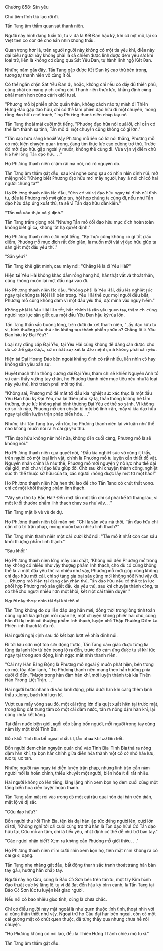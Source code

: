 




Chương 858: Săn yêu


Chủ tiệm lĩnh thù lao rời đi.

Tần Tang âm thầm quan sát thanh niên.

Người này hình dạng tuấn tú, tu vi đã là Kết Đan hậu kỳ, khí cơ mịt mờ, lại so Việt tiên cô còn để cho hắn nhìn không thấu.

Quan trọng hơn là, trên người người này không có một tia yêu khí, điều này đại biểu người này không phải là đã chiếm được linh dược đem yêu sát khí loại trừ, liền là không có dùng qua Sát Yêu Đan, tự hành lĩnh ngộ Kết Đan.

Những năm gần đây, Tần Tang gặp được Kết Đan kỳ cao thủ bên trong, tương tự thanh niên vô cùng ít ỏi.

Có thể ngăn chặn Sát Yêu Đan dụ hoặc, không chỉ nếu có đầy đủ thiên phú, cũng phải có mang ý chí cứng cỏi. Thanh niên thực lực, khẳng định cũng phải mạnh hơn cùng cảnh giới tu sĩ.

"Phương mỗ bị phiền phức quấn thân, không cách nào tự mình đi Thiên Hưng Đảo gặp đạo hữu, chỉ có thể làm phiền đạo hữu đi một chuyến, mong rằng đạo hữu chớ trách, " họ Phương thanh niên chắp tay nói.

Tần Tang thoải mái cười một tiếng, "Phương đạo hữu nói quá lời, chỉ cần có thể làm thành sự tình, Tần mỗ đi một chuyến cũng không có gì lớn."

"Tần đạo hữu sảng khoái! Vậy Phương mỗ liền có lời nói thẳng, Phương mỗ có một kiện chuyện quan trọng, đang tìm thực lực cao cường trợ thủ. Trước đó mời đạo hữu gặp ngoài ý muốn, không thể cùng đi. Vừa vặn vị điếm chủ kia hết lòng Tần đạo hữu. . ."

Họ Phương thanh niên chậm rãi mà nói, nói rõ nguyên do.

Tần Tang âm thầm gật đầu, sau khi nghe xong sau đó nhìn nhìn đỉnh núi, mở miệng nói: "Không biết Phương đạo hữu mời mấy người, hay là nói chỉ có hai người chúng ta?"

Họ Phương thanh niên lắc đầu, "Còn có vài vị đạo hữu ngay tại đỉnh núi tĩnh tu, đều là Phương mỗ mời giúp tay, hội hợp chúng ta cùng đi, nếu như Tần đạo hữu đáp ứng xuất thủ, ta sẽ vì Tần đạo hữu dẫn kiến."

"Tần mỗ xác thực có ý định."

Tần Tang trầm giọng nói, "Nhưng Tần mỗ đối đạo hữu mục đích hoàn toàn không biết gì cả, không tốt hạ quyết định."

Họ Phương thanh niên cười một tiếng, "Kỳ thực cũng không có gì tốt giấu diếm, Phương mỗ mục đích rất đơn giản, là muốn mời vài vị đạo hữu giúp ta săn giết một đầu yêu thú."

"Săn yêu?"

Tần Tang khẽ giật mình, cau mày nói: "Chẳng lẽ là đi Yêu Hải?"

Hiện tại Yêu Hải không khác đầm rồng hang hổ, hắn thật vất vả thoát thân, cũng không muốn lại một đầu ngã vào đi.

Họ Phương thanh niên lắc đầu, "Không phải là Yêu Hải, đầu kia nghiệt súc ngay tại chúng ta Nội Hải bên trong. Yêu Hải thế cục mọi người đều biết, Phương mỗ cũng không dám vì một đầu yêu thú, đặt mình vào nguy hiểm."

Không phải là Yêu Hải liền tốt, hắn chính là săn yêu quen tay, thậm chí cùng người hợp lực săn giết qua một đầu Yêu Đan hậu kỳ rùa lớn.

Tần Tang thần sắc buông lỏng, trên dưới dò xét thanh niên, "Lấy đạo hữu tu vi, bình thường yêu thú nên không tạo thành phiền phức a? Chẳng lẽ là Yêu Đan hậu kỳ Đại Yêu?"

Loại này đẳng cấp Đại Yêu, tại Yêu Hải cũng không dễ dàng săn được, cho dù có thể gặp được, sớm nhất suy xét là đào mệnh, mà không phải săn yêu.

Hiện tại Đại Hoang Đảo bên ngoài khẳng định có rất nhiều, liền nhìn có hay không săn yêu bản sự.

Huyết mạch thần thông cường đại Đại Yêu, thậm chí sẽ khiến Nguyên Anh tổ sư cảm thấy vướng tay chân, họ Phương thanh niên mục tiêu nếu như là loại này yêu thú, khó trách phải mời trợ thủ.

"Không sai, Phương mỗ để mắt tới đầu kia nghiệt súc xác thực là một đầu Yêu Đan hậu kỳ Đại Yêu, mà lại thiên phú kỳ lạ, thần thông không hề tầm thường, thực lực không phải bình thường Đại Yêu có thể so sánh. Vì không có sơ hở nào, Phương mỗ còn chuẩn bị một bộ linh trận, mấy vị kia đạo hữu ngay tại diễn luyện trận pháp biến hóa. . ."

Nhưng khi Tần Tang truy vấn lúc, họ Phương thanh niên lại vô luận như thế nào không muốn nói ra là cái gì yêu thú.

"Tần đạo hữu không nên hỏi nữa, không đến cuối cùng, Phương mỗ là sẽ không nói."

Họ Phương thanh niên quả quyết nói, "Đầu kia nghiệt súc vô cùng ít thấy, trên người có một loại linh vật, chính là Phương mỗ tu luyện cần thiết đồ vật. Nguyên nhân chính là như thế, Phương mỗ mới nguyện ý nỗ lực như thế đại đại giới, mời chư vị đạo hữu giúp đỡ. Chờ sau khi chuyện thành công, nghiệt súc thi thể thuộc sở hữu của ta, các ngươi không được lấy một tơ một hào!"

Họ Phương thanh niên hứa hẹn thù lao để cho Tần Tang có chút thất vọng, chỉ có một khối thượng phẩm linh thạch.

"Vậy yêu thú tại Bắc Hải? Đến một lần một lần chỉ sợ phải kể tới tháng lâu, vì một khối thượng phẩm linh thạch chạy xa như vậy. . ."

Tần Tang mặt lộ vẻ vẻ do dự.

Họ Phương thanh niên bất mãn nói: "Chỉ là săn yêu mà thôi, Tần đạo hữu chỉ cần chủ trì trận pháp, mong muốn bao nhiêu linh thạch?"

Tần Tang nhìn thanh niên một cái, cười khổ nói: "Tần mỗ ít nhất còn cần sáu khối thượng phẩm linh thạch."

"Sáu khối!"

Họ Phương thanh niên lông mày cau chặt, "Không nói đến Phương mỗ trong tay không có nhiều như vậy thượng phẩm linh thạch, cho dù có cũng không thể là vì một đầu yêu thú ra nhiều như vậy, Phương mỗ mời giúp cũng không chỉ đạo hữu một cái, chỉ sợ táng gia bại sản cũng mời không nổi! Như vậy đi. . . Phương mỗ hiện tại đang cần nhân thủ, Tần đạo hữu nếu có thể toàn lực phối hợp Phương mỗ săn giết đầu kia yêu thú, sau khi chuyện thành công, ta có thể cho ngươi nhiều hơn một khối, kết một cái thiện duyên."

Người này thoạt nhìn tài đại khí thô a!

Tần Tang không do dự liền đáp ứng hắn mời, đồng thời trong lòng tính toán cùng người kia giữ gìn mối quan hệ, một chuyện không phiền hai chủ, cùng hắn đổi lại một cái thượng phẩm linh thạch, luyện chế Thập Phương Diêm La Phiên linh thạch là đủ rồi.

Hai người nghị định sau đó kết bạn lướt về phía đỉnh núi.

Đi tới hậu sơn một tòa sơn động trước, Tần Tang cảm giác được từng tia từng tia lạnh lẽo từ bên trong lộ ra đến, trước đó cảm ứng được tu sĩ khí tức ngay tại trong sơn động, kinh ngạc mắt nhìn thanh niên.

"Cái này Hàn Băng Động là Phương mỗ ngoài ý muốn phát hiện, bên trong có một tòa đầm lạnh, " họ Phương thanh niên mang theo hắn hướng phía dưới đi đến, "Mượn trong hàn đàm hàn khí, mới luyện thành toà kia Thiên Hàn Phong Liệt Trận. . ."

Hai người bước nhanh đi vào lạnh động, phía dưới hàn khí càng thêm lạnh thấu xương, bạch khí lượn lờ.

Vượt qua mấy vòng sau đó, một cái rộng lớn địa quật xuất hiện tại trước mặt, trong lòng đất trung tâm có một cái đầm nước, tản ra nồng đậm hàn khí, lại cũng chưa kết băng.

Tại đầm nước biên giới, ngồi xếp bằng bốn người, mỗi người trong tay cũng nắm lấy một khối Tinh Bia.

Bốn khối Tinh Bia bề ngoài nhất trí, lẫn nhau khí cơ liên kết.

Bốn người đem chân nguyên quán chú vào Tinh Bia, Tinh Bia thả ra nồng đậm hàn khí, tại bọn hắn chính giữa diễn hóa thành một cỗ cỡ nhỏ hàn lưu, lúc tụ lúc tán.

Những người này ngay tại diễn luyện trận pháp, nhưng linh trận cần năm người mới là hoàn chỉnh, thiếu khuyết một người, biến hóa ít đi rất nhiều.

Hai người không có lên tiếng, lẳng lặng nhìn xem bọn họ đem cuối cùng một tầng biến hóa diễn luyện hoàn thành.

Tần Tang tầm mắt rơi vào trong đó một cái râu quai nón đại hán trên thân, mặt lộ vẻ dị sắc.

"Cừu đạo hữu?"

Bốn người thu hồi Tinh Bia, tên kia đại hán lập tức đứng người lên, cười lớn đi tới, "Không nghĩ tới cái cuối cùng trợ thủ hẳn là Tần đạo hữu! Có Tần đạo hữu tại, Cừu mỗ an tâm, chỉ là tiểu yêu, nhất định có thể dễ như trở bàn tay."

"Các ngươi nhận biết? Xem ra không cần Phương mỗ giới thiệu. . ."

Họ Phương thanh niên mỉm cười nhìn xem bọn họ, trên mặt nhìn không ra có cái gì dị dạng.

Tần Tang nhẹ nhàng gật đầu, bất động thanh sắc tránh thoát tráng hán bàn tay gấu, hướng hắn chắp tay.

Người này họ Cừu, cũng là Bảo Cô Sơn bên trên tán tu, một tay Kim hành đạo thuật cực kỳ lăng lệ, tu vi đã đạt đến hậu kỳ bình cảnh, là Tần Tang tại Bảo Cô Sơn lúc tu luyện kết giao người.

Nếu nói có bao nhiêu giao tình, cũng là chưa chắc.

Chỉ có điều người này mặt ngoài là như quen thuộc tính tình, thoạt nhìn với ai cũng thân thiết như vậy. Ngoại trừ họ Cừu đại hán bên ngoài, còn có một cái gương mặt có chút quen thuộc, đã từng thấy qua nhưng chưa hề nói chuyện.

"Họ Phương không có nói láo, đều là Thiên Hưng Thành chiêu mộ tu sĩ."

Tần Tang âm thầm gật đầu.




